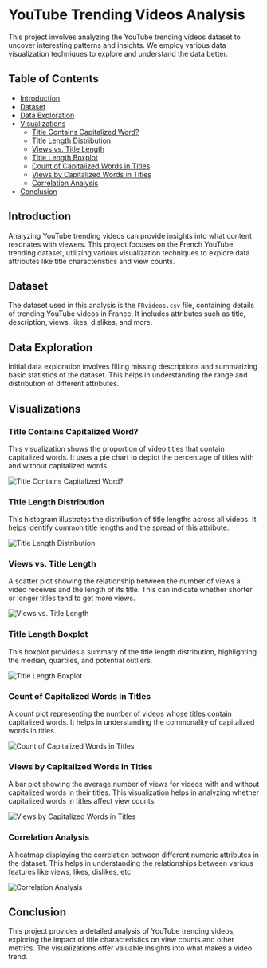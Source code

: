 # YouTube Trending Videos Analysis

This project involves analyzing the YouTube trending videos dataset to uncover interesting patterns and insights. We employ various data visualization techniques to explore and understand the data better.

## Table of Contents

- [Introduction](#introduction)
- [Dataset](#dataset)  
- [Data Exploration](#data-exploration)
- [Visualizations](#visualizations)
  - [Title Contains Capitalized Word?](#title-contains-capitalized-word)
  - [Title Length Distribution](#title-length-distribution)
  - [Views vs. Title Length](#views-vs-title-length)
  - [Title Length Boxplot](#title-length-boxplot)
  - [Count of Capitalized Words in Titles](#count-of-capitalized-words-in-titles)
  - [Views by Capitalized Words in Titles](#views-by-capitalized-words-in-titles)
  - [Correlation Analysis](#correlation-analysis)
- [Conclusion](#conclusion)
  

## Introduction

Analyzing YouTube trending videos can provide insights into what content resonates with viewers. This project focuses on the French YouTube trending dataset, utilizing various visualization techniques to explore data attributes like title characteristics and view counts.

## Dataset

The dataset used in this analysis is the `FRvideos.csv` file, containing details of trending YouTube videos in France. It includes attributes such as title, description, views, likes, dislikes, and more.

## Data Exploration

Initial data exploration involves filling missing descriptions and summarizing basic statistics of the dataset. This helps in understanding the range and distribution of different attributes.

## Visualizations

### Title Contains Capitalized Word?

This visualization shows the proportion of video titles that contain capitalized words. It uses a pie chart to depict the percentage of titles with and without capitalized words.

![Title Contains Capitalized Word?](Images/title_capitalized_word_pie_chart.png)

### Title Length Distribution

This histogram illustrates the distribution of title lengths across all videos. It helps identify common title lengths and the spread of this attribute.

![Title Length Distribution](Images/title_length_histogram.png)

### Views vs. Title Length

A scatter plot showing the relationship between the number of views a video receives and the length of its title. This can indicate whether shorter or longer titles tend to get more views.

![Views vs. Title Length](Images/views_vs_title_length_scatter_plot.png)

### Title Length Boxplot

This boxplot provides a summary of the title length distribution, highlighting the median, quartiles, and potential outliers.

![Title Length Boxplot](Images/title_length_boxplot.png)

### Count of Capitalized Words in Titles

A count plot representing the number of videos whose titles contain capitalized words. It helps in understanding the commonality of capitalized words in titles.

![Count of Capitalized Words in Titles](Images/capitalized_word_count_plot.png)

### Views by Capitalized Words in Titles

A bar plot showing the average number of views for videos with and without capitalized words in their titles. This visualization helps in analyzing whether capitalized words in titles affect view counts.

![Views by Capitalized Words in Titles](Images/views_by_capitalized_word_bar_plot.png)

### Correlation Analysis

A heatmap displaying the correlation between different numeric attributes in the dataset. This helps in understanding the relationships between various features like views, likes, dislikes, etc.

![Correlation Analysis](Images/correlation_heatmap.png)

## Conclusion

This project provides a detailed analysis of YouTube trending videos, exploring the impact of title characteristics on view counts and other metrics. The visualizations offer valuable insights into what makes a video trend.

